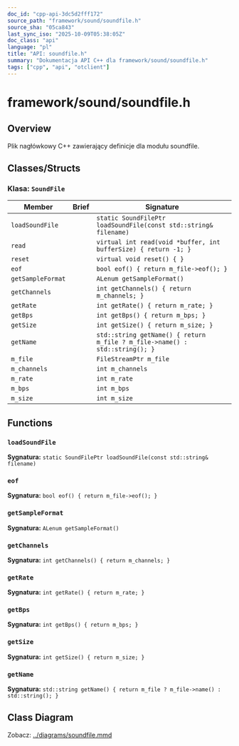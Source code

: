 ```yaml
---
doc_id: "cpp-api-3dc5d2fff172"
source_path: "framework/sound/soundfile.h"
source_sha: "05ca843"
last_sync_iso: "2025-10-09T05:38:05Z"
doc_class: "api"
language: "pl"
title: "API: soundfile.h"
summary: "Dokumentacja API C++ dla framework/sound/soundfile.h"
tags: ["cpp", "api", "otclient"]
---
```


# framework/sound/soundfile.h

## Overview

Plik nagłówkowy C++ zawierający definicje dla modułu soundfile.

## Classes/Structs

### Klasa: `SoundFile`

| Member | Brief | Signature |
|--------|-------|-----------|
| `loadSoundFile` |  | `static SoundFilePtr loadSoundFile(const std::string& filename)` |
| `read` |  | `virtual int read(void *buffer, int bufferSize) { return -1; }` |
| `reset` |  | `virtual void reset() { }` |
| `eof` |  | `bool eof() { return m_file->eof(); }` |
| `getSampleFormat` |  | `ALenum getSampleFormat()` |
| `getChannels` |  | `int getChannels() { return m_channels; }` |
| `getRate` |  | `int getRate() { return m_rate; }` |
| `getBps` |  | `int getBps() { return m_bps; }` |
| `getSize` |  | `int getSize() { return m_size; }` |
| `getName` |  | `std::string getName() { return m_file ? m_file->name() : std::string(); }` |
| `m_file` |  | `FileStreamPtr m_file` |
| `m_channels` |  | `int m_channels` |
| `m_rate` |  | `int m_rate` |
| `m_bps` |  | `int m_bps` |
| `m_size` |  | `int m_size` |

## Functions

### `loadSoundFile`

**Sygnatura:** `static SoundFilePtr loadSoundFile(const std::string& filename)`

### `eof`

**Sygnatura:** `bool eof() { return m_file->eof(); }`

### `getSampleFormat`

**Sygnatura:** `ALenum getSampleFormat()`

### `getChannels`

**Sygnatura:** `int getChannels() { return m_channels; }`

### `getRate`

**Sygnatura:** `int getRate() { return m_rate; }`

### `getBps`

**Sygnatura:** `int getBps() { return m_bps; }`

### `getSize`

**Sygnatura:** `int getSize() { return m_size; }`

### `getName`

**Sygnatura:** `std::string getName() { return m_file ? m_file->name() : std::string(); }`

## Class Diagram

Zobacz: [../diagrams/soundfile.mmd](../diagrams/soundfile.mmd)
